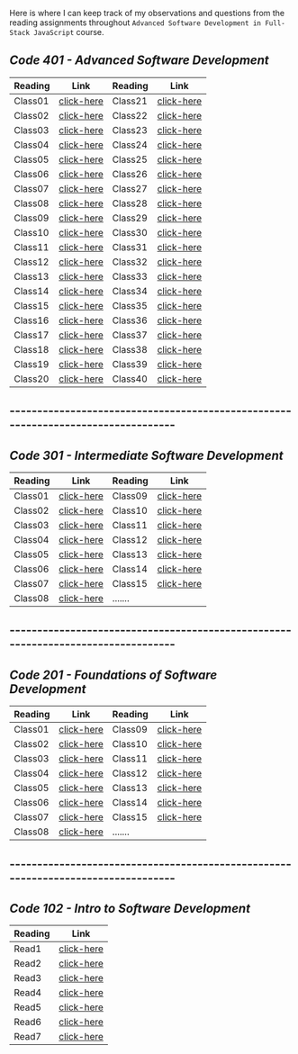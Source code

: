 
Here is where I can keep track of my observations and questions from the reading assignments throughout ```Advanced Software Development in Full-Stack JavaScript``` course.


## *Code 401 - Advanced Software Development*

Reading | Link | Reading | Link
------- | --------- | -------- | ----------
 Class01 | [click-here](https://qaisw96.github.io/reading-notes/401-class01) | Class21 | [click-here]()
 Class02 | [click-here](https://qaisw96.github.io/reading-notes/401-class02) | Class22 | [click-here]()
 Class03 | [click-here](https://qaisw96.github.io/reading-notes/401-class03) | Class23 | [click-here]()
 Class04 | [click-here](https://qaisw96.github.io/reading-notes/401-class04) | Class24 | [click-here]()
 Class05 | [click-here](https://qaisw96.github.io/reading-notes/401-class05) | Class25 | [click-here]()
 Class06 | [click-here](https://qaisw96.github.io/reading-notes/401-class06) | Class26 | [click-here]()
 Class07 | [click-here](https://qaisw96.github.io/reading-notes/401-class07) | Class27 | [click-here]()
 Class08 | [click-here](https://qaisw96.github.io/reading-notes/401-class08) | Class28 | [click-here]()
 Class09 | [click-here](https://qaisw96.github.io/reading-notes/401-class09) | Class29 | [click-here]()
 Class10 | [click-here](https://qaisw96.github.io/reading-notes/401-class10) | Class30 | [click-here]()
 Class11 | [click-here](https://qaisw96.github.io/reading-notes/401-class11) | Class31 | [click-here]()
 Class12 | [click-here](https://qaisw96.github.io/reading-notes/401-class12) | Class32 | [click-here]()
 Class13 | [click-here]() | Class33 | [click-here]()
 Class14 | [click-here]() | Class34 | [click-here]()
 Class15 | [click-here]() | Class35 | [click-here]()
 Class16 | [click-here]() | Class36 | [click-here]()
 Class17 | [click-here]() | Class37 | [click-here]()
 Class18 | [click-here]() | Class38 | [click-here]()
 Class19 | [click-here]() | Class39 | [click-here]()
 Class20 | [click-here]() | Class40 | [click-here]()

## ---------------------------------------------------------------------------------


## *Code 301 - Intermediate Software Development*

Reading | Link | Reading | Link
------- | --------- | -------- | ----------
 Class01 | [click-here](https://qaisw96.github.io/reading-notes/day-01) | Class09 | [click-here](https://qaisw96.github.io/reading-notes/day-09)
 Class02 | [click-here](https://qaisw96.github.io/reading-notes/day-02) | Class10 | [click-here](https://qaisw96.github.io/reading-notes/day-10)
 Class03 | [click-here](https://qaisw96.github.io/reading-notes/day-03) | Class11 | [click-here](https://qaisw96.github.io/reading-notes/day-11)
 Class04 | [click-here](https://qaisw96.github.io/reading-notes/day-04) | Class12 | [click-here](https://qaisw96.github.io/reading-notes/day-12)
 Class05 | [click-here](https://qaisw96.github.io/reading-notes/day-05) | Class13 | [click-here](https://qaisw96.github.io/reading-notes/day-13)
 Class06 | [click-here](https://qaisw96.github.io/reading-notes/day-06) | Class14 | [click-here](https://qaisw96.github.io/reading-notes/day-14)
 Class07 | [click-here](https://qaisw96.github.io/reading-notes/day-07) | Class15 | [click-here](https://qaisw96.github.io/reading-notes/day-15)
 Class08 | [click-here](https://qaisw96.github.io/reading-notes/day-08) | .......


## ---------------------------------------------------------------------------------



## *Code 201 - Foundations of Software Development* 

Reading | Link | Reading | Link
------- | --------- | -------- | ----------
 Class01 | [click-here](https://qaisw96.github.io/reading-notes/class-01) | Class09 | [click-here](https://qaisw96.github.io/reading-notes/class-09)
 Class02 | [click-here](https://qaisw96.github.io/reading-notes/class-02) | Class10 | [click-here](https://qaisw96.github.io/reading-notes/class-10)
 Class03 | [click-here](https://qaisw96.github.io/reading-notes/class-03) | Class11 | [click-here](https://qaisw96.github.io/reading-notes/class-11)
 Class04 | [click-here](https://qaisw96.github.io/reading-notes/class-04) | Class12 | [click-here](https://qaisw96.github.io/reading-notes/class-12)
 Class05 | [click-here](https://qaisw96.github.io/reading-notes/class-05) | Class13 | [click-here](https://qaisw96.github.io/reading-notes/class-13)
 Class06 | [click-here](https://qaisw96.github.io/reading-notes/class-06) | Class14 | [click-here](https://qaisw96.github.io/reading-notes/class-14)
 Class07 | [click-here](https://qaisw96.github.io/reading-notes/class-07) | Class15 | [click-here](https://qaisw96.github.io/reading-notes/class-15)
 Class08 | [click-here](https://qaisw96.github.io/reading-notes/class-08) | .......





## ---------------------------------------------------------------------------------



## *Code 102 - Intro to Software Development* 

Reading | Link 
------- | ---------
Read1 | [click-here](https://qaisw96.github.io/reading-notes/read1) 
Read2 | [click-here](https://qaisw96.github.io/reading-notes/read2) 
Read3 | [click-here](https://qaisw96.github.io/reading-notes/read3) 
Read4 | [click-here](https://qaisw96.github.io/reading-notes/read4) 
Read5 | [click-here](https://qaisw96.github.io/reading-notes/read5) 
Read6 | [click-here](https://qaisw96.github.io/reading-notes/read6) 
Read7 | [click-here](https://qaisw96.github.io/reading-notes/read7) 


